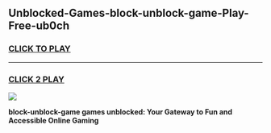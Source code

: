 
## Unblocked-Games-block-unblock-game-Play-Free-ub0ch
<h3>
<a href="https://premium76.site?title=block-unblock-game&ref=18A1">CLICK TO PLAY</a></h3>
<hr>

<h3>
<a href="https://premium76.site?title=block-unblock-game&ref=18A1">CLICK 2 PLAY</a>
  
</h3>

<a href="https://premium76.site?title=block-unblock-game&ref=18A1"><img src="https://clearcache.store/games.png"></a>


**block-unblock-game games unblocked: Your Gateway to Fun and Accessible Online Gaming**
